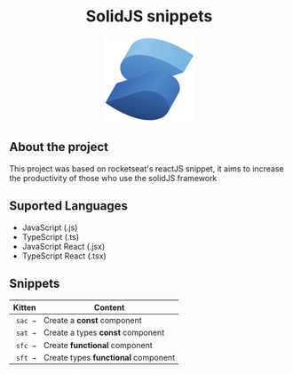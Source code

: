 <h1 align="center">SolidJS snippets</h1>

<div align="center">
  <a href="https://www.solidjs.com/">
    <img src="images/logo.png" alt="solidJS Image" />
  </a>
</div>

## About the project

This project was based on rocketseat's reactJS snippet, it aims to increase the productivity of those who use the solidJS framework

## Suported Languages

- JavaScript (.js)
- TypeScript (.ts)
- JavaScript React (.jsx)
- TypeScript React (.tsx)

## Snippets

|  Kitten | Content                               |
| ------: | ------------------------------------- |
| `sac →` | Create a **const** component          |
| `sat →` | Create a types **const** component    |
| `sfc →` | Create **functional** component       |
| `sft →` | Create types **functional** component |
